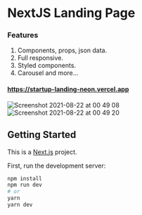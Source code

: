 # NextJS Landing Page

### Features

1. Components, props, json data.
2. Full responsive.
3. Styled components.
4. Carousel and more...

#### https://startup-landing-neon.vercel.app

![Screenshot 2021-08-22 at 00 49 08](https://user-images.githubusercontent.com/68222437/130335940-82ab2160-789d-4b64-b429-ec39be1656a6.png)
![Screenshot 2021-08-22 at 00 49 20](https://user-images.githubusercontent.com/68222437/130335942-58c8ab02-85e2-4c48-8bce-4553b9421f01.png)



## Getting Started

This is a [Next.js](https://nextjs.org/) project.

First, run the development server:

```bash
npm install
npm run dev
# or
yarn
yarn dev
```
